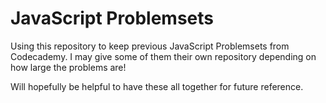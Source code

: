 JavaScript Problemsets
======================

Using this repository to keep previous JavaScript Problemsets from Codecademy. I may give some of them their own repository depending on how large the problems are!

Will hopefully be helpful to have these all together for future reference.
